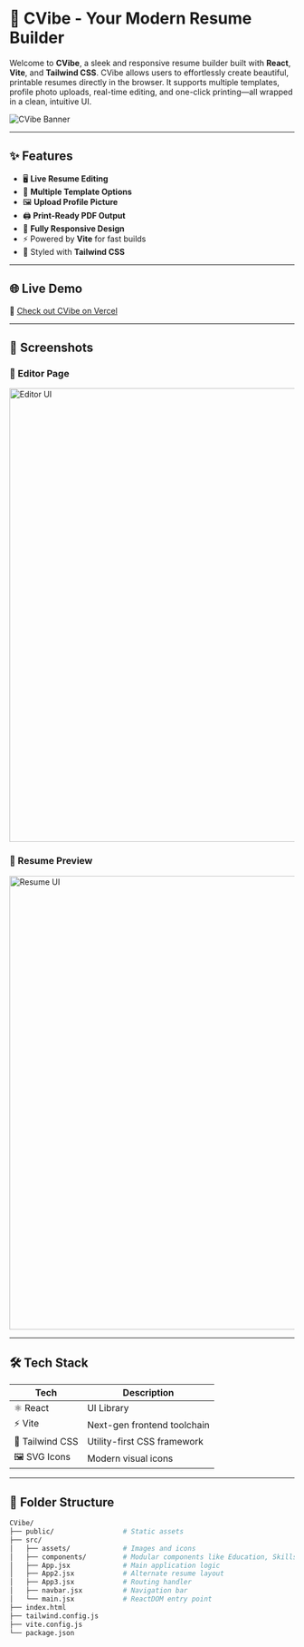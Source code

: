 # 🚀 CVibe - Your Modern Resume Builder

Welcome to **CVibe**, a sleek and responsive resume builder built with **React**, **Vite**, and **Tailwind CSS**. CVibe allows users to effortlessly create beautiful, printable resumes directly in the browser. It supports multiple templates, profile photo uploads, real-time editing, and one-click printing—all wrapped in a clean, intuitive UI.

![CVibe Banner](./src/assets/cvibe-banner.png) <!-- Replace with your actual image if available -->

---

## ✨ Features

- 🖥️ **Live Resume Editing**
- 🎨 **Multiple Template Options**
- 🖼️ **Upload Profile Picture**
- 🖨️ **Print-Ready PDF Output**
- 📱 **Fully Responsive Design**
- ⚡ Powered by **Vite** for fast builds
- 💅 Styled with **Tailwind CSS**

---

## 🌐 Live Demo

🔗 [Check out CVibe on Vercel](https://cvibe-pearl.vercel.app)

---

## 📸 Screenshots

### 🔧 Editor Page
<img src="./src/assets/editor-screenshot.png" alt="Editor UI" width="800"/>

### 📄 Resume Preview
<img src="./src/assets/resume-preview.png" alt="Resume UI" width="800"/>

---

## 🛠️ Tech Stack

| Tech             | Description                  |
|------------------|------------------------------|
| ⚛️ React         | UI Library                   |
| ⚡ Vite          | Next-gen frontend toolchain  |
| 💨 Tailwind CSS | Utility-first CSS framework  |
| 🖼️ SVG Icons    | Modern visual icons          |

---

## 📂 Folder Structure

```bash
CVibe/
├── public/                 # Static assets
├── src/
│   ├── assets/             # Images and icons
│   ├── components/         # Modular components like Education, Skills, etc.
│   ├── App.jsx             # Main application logic
│   ├── App2.jsx            # Alternate resume layout
│   ├── App3.jsx            # Routing handler
│   ├── navbar.jsx          # Navigation bar
│   └── main.jsx            # ReactDOM entry point
├── index.html
├── tailwind.config.js
├── vite.config.js
└── package.json
